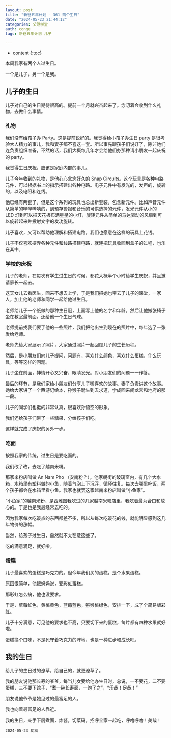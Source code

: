 ```yaml
---
layout: post
title: "新爸五年计划 - 361 两个生日"
date: "2024-05-23 21:44:12"
categories: 父范学堂
auth: conge
tags: 新爸五年计划 儿子

---
```

* content
{:toc}

本周我家有两个人过生日。

一个是儿子，另一个是我。




## 儿子的生日

儿子对自己的生日期待很高的。提前一个月就兴奋起来了。念叨着会收到什么礼物，去做什么事情。

### 礼物

我们没有给孩子办 Party。这是提前说好的。我觉得给小孩子办生日 party 是很考验大人精力的事儿，我和妻子都不喜这一套。所以事先跟孩子们说好了，除非她们连负责组织准备，不然的话，我们大概每几年才会给他们办那种请小朋友一起庆祝的 party。

我觉得生日庆祝，应该是家庭内部的事儿。

儿子今年收到的礼物，是他心心念念好久的 Snap Circuits。这个玩具是各种电路元件，可以根据书上的指示搭建出各种电路。电子元件中有发光的，发声的，旋转的，以及电阻和连线。

他已经有两套了，但是这个系列的玩具也总出新套装，包含新元件。比如声音元件从简单的哔哔哔响的，到预存警报和音乐的可供选择的元件，发光元件从小的 LED 灯到可以把天花板布满星星的小灯，旋转元件从简单的马达驱动的风扇到可以旋转起来并投射文字的发功旋转。

儿子喜欢，又可以帮助他理解和搭建电路，我们也愿意在这样的玩具上花钱。

儿子不仅喜欢摆弄各种元件和线路搭建电路，就连把玩具收回到盒子的过程，也乐在其中。

### 学校的庆祝

儿子的老师，在每次有学生过生日的时候，都花大概半个小时给学生庆祝，并且邀请家长一起去。

这天女儿去看医生，回来不想去上学，于是我们把她也带去了儿子的课堂，一家人，加上他的老师和同学一起给他过生日。

老师给儿子一个纸做的那种生日冠，上面写上他的名字和年龄。然后让他搬张椅子坐在教室最前面。还给他一个生日气球。

老师提前找我们要了他的一些照片，我们把他出生到现在的照片中，每年选了一张发给老师。

老师先给大家展示了照片，大家通过照片一起回顾儿子的生长历程。

然后，是小朋友们向儿子提问，问题有，喜欢什么颜色，喜欢什么蛋糕，什么玩具，等等这样的问题。

儿子坐在前面，神情开心又兴奋，眼睛发光。对小朋友们的问题一一作答。

最后的环节，是我们家给小朋友们分享儿子嘴喜欢的故事。妻子负责讲这个故事。她给大家讲了一个西游记绘本，孙猴子诞生到去求道，学成回来闹龙宫和地府的那一段。

儿子的同学们也挺的非常认真，很喜欢孙悟空的形象。

我们还给孩子们带了一些糖果，分给孩子们吃。

这样就完成了庆祝的另外一步。

### 吃面

按照我家的传统，过生日是要吃面的。

我们改了改，去吃了越南米粉。

那家米粉店叫做 An Nam Pho （安南粉？）。他家朝街的玻璃窗内，有几个大水箱，水箱里有塑料做的小鱼，随着气泡上下沉浮，循环往复。每次去哪里吃饭，两个孩子都会在水箱里看小鱼。我家也就罢这家越南米粉店叫做“小鱼家”。

“小鱼家”的越南米粉，是西雅图我吃过的几家越南米粉店里，我吃着最为合口和放心的。于是也是我最经常去吃的。

因为我家每次吃饭点的东西都差不多，所以从每次吃饭花的钱，就能明显感到这几年物价的涨幅。

当然，给孩子过生日，自然就不太在意这些了。

吃的满意满足，就好啦。

### 蛋糕

儿子最喜欢的蛋糕是巧克力的。但今年我们买的蛋糕，是个水果蛋糕。

原因很简单，他跟妈妈说，要彩虹蛋糕。

那彩虹怎么搞，他也没要求。

于是，草莓红色，黄桃黄色，蓝莓蓝色，猕猴桃绿色，安排一下，成了个简易版彩虹。

儿子十分满意，可见他的要求也不高，只要切下来的蛋糕，每片都有四种水果就好啦。

蛋糕换个口味，不是死守着巧克力的阵地，也是一种进步和成长吧。

## 我的生日

给儿子的生日过的潦草，给自己的，就更潦草了。

我的朋友说他那长寿的爷爷，每当儿女要给他办生日时，总说，一不要花，二不要蛋糕，三不要下馆子，“煮一碗长寿面，一饱了之”，“乐哉！足哉！”

朋友说他爷爷是她见过的最富足的人。

我也向着最富足的人靠近。

我的生日，亲手下厨煮面，炸酱，切菜码，招呼全家一起吃，呼噜呼噜！美哉！

```
2024-05-23 初稿 
```
